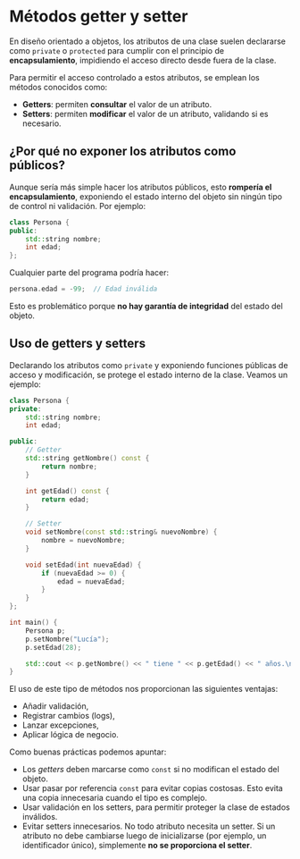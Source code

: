 #  Métodos getter y setter
En diseño orientado a objetos, los atributos de una clase suelen declararse como `private` o `protected` para cumplir con el principio de **encapsulamiento**, impidiendo el acceso directo desde fuera de la clase.

Para permitir el acceso controlado a estos atributos, se emplean los métodos conocidos como:

* **Getters**: permiten **consultar** el valor de un atributo.
* **Setters**: permiten **modificar** el valor de un atributo, validando si es necesario.

## ¿Por qué no exponer los atributos como públicos?

Aunque sería más simple hacer los atributos públicos, esto **rompería el encapsulamiento**, exponiendo el estado interno del objeto sin ningún tipo de control ni validación. Por ejemplo:

```cpp
class Persona {
public:
    std::string nombre;
    int edad;
};
```

Cualquier parte del programa podría hacer:

```cpp
persona.edad = -99;  // Edad inválida
```

Esto es problemático porque **no hay garantía de integridad** del estado del objeto.

## Uso de getters y setters

Declarando los atributos como `private` y exponiendo funciones públicas de acceso y modificación, se protege el estado interno de la clase. Veamos un ejemplo:


```cpp
class Persona {
private:
    std::string nombre;
    int edad;

public:
    // Getter
    std::string getNombre() const {
        return nombre;
    }

    int getEdad() const {
        return edad;
    }

    // Setter
    void setNombre(const std::string& nuevoNombre) {
        nombre = nuevoNombre;
    }

    void setEdad(int nuevaEdad) {
        if (nuevaEdad >= 0) {
            edad = nuevaEdad;
        }
    }
};

int main() {
    Persona p;
    p.setNombre("Lucía");
    p.setEdad(28);

    std::cout << p.getNombre() << " tiene " << p.getEdad() << " años.\n";
}

```

El uso de este tipo de métodos nos proporcionan las siguientes ventajas:

* Añadir validación,
* Registrar cambios (logs),
* Lanzar excepciones,
* Aplicar lógica de negocio.

Como buenas prácticas podemos apuntar:
* Los *getters* deben marcarse como `const` si no modifican el estado del objeto.
* Usar pasar por referencia `const` para evitar copias costosas. Esto evita una copia innecesaria cuando el tipo es complejo.
* Usar validación en los setters, para permitir proteger la clase de estados inválidos.
* Evitar setters innecesarios. No todo atributo necesita un setter. Si un atributo no debe cambiarse luego de inicializarse (por ejemplo, un identificador único), simplemente **no se proporciona el setter**.

